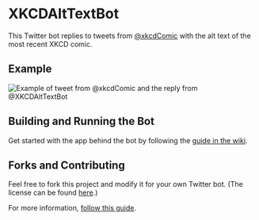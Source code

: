 # XKCDAltTextBot

This Twitter bot replies to tweets from [@xkcdComic](https://twitter.com/xkcdComic) with the alt text of the most recent XKCD comic.

## Example

![Example of tweet from @xkcdComic and the reply from @XKCDAltTextBot](https://i.imgur.com/11PR1gm.png)

## Building and Running the Bot

Get started with the app behind the bot by following the [guide in the wiki](https://github.com/cam-rod/XKCDAltTextBot/wiki).

## Forks and Contributing

Feel free to fork this project and modify it for your own Twitter bot. (The license can be found [here](LICENSE).)

For more information, [follow this guide](https://github.com/cam-rod/XKCDAltTextBot/wiki/Forking-and-Contributing-to-XKCDAltTextBot).